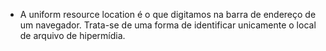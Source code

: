 - A uniform resource location é o que digitamos na barra de endereço de um navegador. Trata-se de uma forma de identificar unicamente o local de arquivo de hipermídia.
